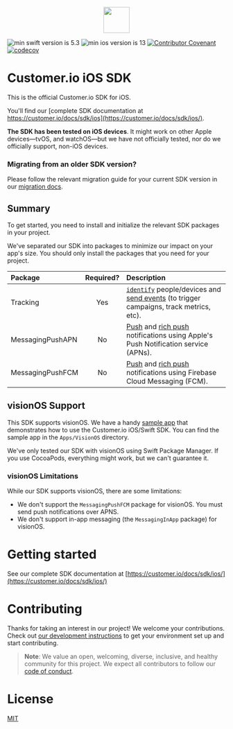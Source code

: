 <p align=center>
  <a href="https://customer.io">
    <img src="https://avatars.githubusercontent.com/u/1152079?s=200&v=4" height="60">
  </a>
</p>

![min swift version is 5.3](https://img.shields.io/badge/min%20Swift%20version-5.3-orange)
![min ios version is 13](https://img.shields.io/badge/min%20iOS%20version-13-blue)
[![Contributor Covenant](https://img.shields.io/badge/Contributor%20Covenant-2.0-4baaaa.svg)](code_of_conduct.md) 
[![codecov](https://codecov.io/gh/customerio/customerio-ios/branch/develop/graph/badge.svg?token=IZ9RP9XD1O)](https://codecov.io/gh/customerio/customerio-ios)

# Customer.io iOS SDK

This is the official Customer.io SDK for iOS.

You'll find our [complete SDK documentation at https://customer.io/docs/sdk/ios](https://customer.io/docs/sdk/ios/). 

**The SDK has been tested on iOS devices**. It might work on other Apple devices—tvOS, and watchOS—but we have not officially tested, nor do we officially support, non-iOS devices.

### Migrating from an older SDK version? 

Please follow the relevant migration guide for your current SDK version in our [migration docs](https://customer.io/docs/sdk/ios/migrate-upgrade/).

## Summary

To get started, you need to install and initialize the relevant SDK packages in your project. 

We've separated our SDK into packages to minimize our impact on your app's size. You should only install the packages that you need for your project. 

| Package | Required? | Description |
| :-- | :---: | :--- |
| Tracking | Yes | [`identify`](https://customer.io/docs/sdk/ios/identify/) people/devices and [send events](https://customer.io/docs/sdk/ios/track-events/) (to trigger campaigns, track metrics, etc). |
| MessagingPushAPN | No | [Push](https://customer.io/docs/sdk/ios/push/) and [rich push](https://customer.io/docs/sdk/ios/rich-push/) notifications using Apple's Push Notification service (APNs). |
| MessagingPushFCM | No | [Push](https://customer.io/docs/sdk/ios/push/) and [rich push](https://customer.io/docs/sdk/ios/rich-push/) notifications using Firebase Cloud Messaging (FCM). |

## visionOS Support

This SDK supports visionOS. We have a handy [sample app](Apps/VisionOS/README.md) that demonstrates how to use the Customer.io iOS/Swift SDK. You can find the sample app in the `Apps/VisionOS` directory.

We've only tested our SDK with visionOS using Swift Package Manager. If you use CocoaPods, everything might work, but we can't guarantee it. 

### visionOS Limitations

While our SDK supports visionOS, there are some limitations:
* We don't support the `MessagingPushFCM` package for visionOS. You must send push notifications over APNS.
* We don't support in-app messaging (the `MessagingInApp` package) for visionOS.

# Getting started 

See our complete SDK documentation at [https://customer.io/docs/sdk/ios/](https://customer.io/docs/sdk/ios/)

# Contributing

Thanks for taking an interest in our project! We welcome your contributions. Check out [our development instructions](docs/dev-notes/DEVELOPMENT.md) to get your environment set up and start contributing.

> **Note**: We value an open, welcoming, diverse, inclusive, and healthy community for this project. We expect all  contributors to follow our [code of conduct](CODE_OF_CONDUCT.md). 

# License

[MIT](LICENSE)

